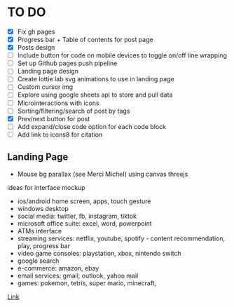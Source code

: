 # TO DO

- [x] Fix gh pages
- [x] Progress bar + Table of contents for post page
- [x] Posts design
- [ ] Include button for code on mobile devices to toggle on/off line wrapping
- [ ] Set up Github pages push pipeline
- [ ] Landing page design
- [ ] Create lottie lab svg animations to use in landing page
- [ ] Custom cursor img
- [ ] Explore using google sheets api to store and pull data
- [ ] Microinteractions with icons
- [ ] Sorting/filtering/search of post by tags
- [x] Prev/next button for post
- [ ] Add expand/close code option for each code block
- [ ] Add link to icons8 for citation

## Landing Page

- Mouse bg parallax (see Merci Michel) using canvas threejs

ideas for interface mockup

- ios/android home screen, apps, touch gesture
- windows desktop
- social media: twitter, fb, instagram, tiktok
- microsoft office suite: excel, word, powerpoint
- ATMs interface
- streaming services: netflix, youtube, spotify - content recommendation, play, progress bar
- video game consoles: playstation, xbox, nintendo switch
- google search
- e-commerce: amazon, ebay
- email services: gmail, outlook, yahoo mail
- games: pokemon, tetris, super mario, minecraft,

[Link](https://michaelyql.github.io/gh-pages/)
